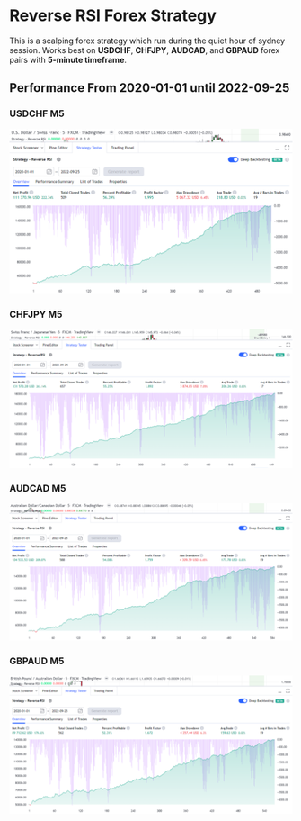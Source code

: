 # Reverse RSI Forex Strategy
This is a scalping forex strategy which run during the quiet hour of sydney session. Works best on **USDCHF**, **CHFJPY**, **AUDCAD**, and **GBPAUD** forex pairs with **5-minute timeframe**.

## Performance From 2020-01-01 until 2022-09-25
### USDCHF M5
![](./USDCHF.png)

### CHFJPY M5
![](./CHFJPY.png)

### AUDCAD M5
![](./AUDCAD.png)

### GBPAUD M5
![](./GBPAUD.png)
